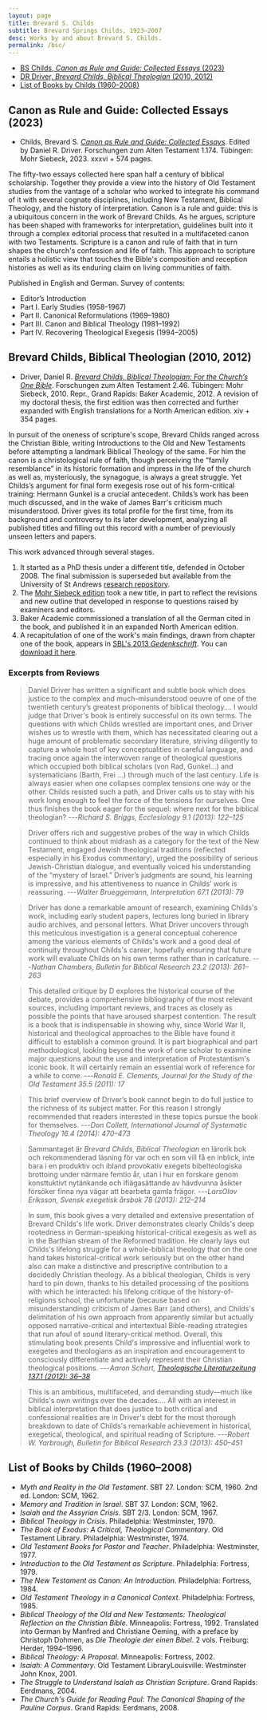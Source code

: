 ```yaml
---
layout: page
title: Brevard S. Childs
subtitle: Brevard Springs Childs, 1923–2007
desc: Works by and about Brevard S. Childs.
permalink: /bsc/
---
```


- [BS Childs, *Canon as Rule and Guide: Collected Essays* (2023)](#collected-essays)
- [DR Driver, *Brevard Childs, Biblical Theologian* (2010, 2012)](#biblical-theologian)
- [List of Books by Childs (1960–2008)](#books)

<a name="collected-essays" />

## Canon as Rule and Guide: Collected Essays (2023)

- Childs, Brevard S. [*Canon as Rule and Guide: Collected Essays*](https://www.mohrsiebeck.com/en/book/canon-as-rule-and-guide-9783161593451). Edited by Daniel R. Driver. Forschungen zum Alten Testament 1.174. Tübingen: Mohr Siebeck, 2023. xxxvi + 574 pages.

The fifty-two essays collected here span half a century of biblical scholarship. Together they provide a view into the history of Old Testament studies from the vantage of a scholar who worked to integrate his command of it with several cognate disciplines, including New Testament, Biblical Theology, and the history of interpretation. Canon is a rule and guide: this is a ubiquitous concern in the work of Brevard Childs. As he argues, scripture has been shaped with frameworks for interpretation, guidelines built into it through a complex editorial process that resulted in a multifaceted canon with two Testaments. Scripture is a canon and rule of faith that in turn shapes the church's confession and life of faith. This approach to scripture entails a holistic view that touches the Bible's composition and reception histories as well as its enduring claim on living communities of faith.

Published in English and German. Survey of contents:

- Editor’s Introduction
- Part I. Early Studies (1958–1967)
- Part II. Canonical Reformulations (1969–1980)
- Part III. Canon and Biblical Theology (1981–1992)
- Part IV. Recovering Theological Exegesis (1994–2005)

<a name="biblical-theologian" />

## Brevard Childs, Biblical Theologian (2010, 2012)

- Driver, Daniel R. [*Brevard Childs, Biblical Theologian: For the Church’s One Bible*](https://www.mohrsiebeck.com/en/book/brevard-childs-biblical-theologian-9783161503689). Forschungen zum Alten Testament 2.46. Tübingen: Mohr Siebeck, 2010. Repr., Grand Rapids: Baker Academic, 2012. A revision of my doctoral thesis, the first edition was then corrected and further expanded with English translations for a North American edition. xiv + 354 pages.

In pursuit of the oneness of scripture's scope, Brevard Childs ranged across the Christian Bible, writing Introductions to the Old and New Testaments before attempting a landmark Biblical Theology of the same. For him the canon is a christological rule of faith, though perceiving the “family resemblance” in its historic formation and impress in the life of the church as well as, mysteriously, the synagogue, is always a great struggle. Yet Childs’s argument for final form exegesis rose out of his form-critical training: Hermann Gunkel is a crucial antecedent. Childs’s work has been much discussed, and in the wake of James Barr's criticism much misunderstood. Driver gives its total profile for the first time, from its background and controversy to its later development, analyzing all published titles and filling out this record with a number of previously unseen letters and papers.

This work advanced through several stages.

1. It started as a PhD thesis under a different title, defended in October 2008. The final submission is superseded but available from the University of St Andrews [research repository](http://hdl.handle.net/10023/754).
2. The [Mohr Siebeck edition](https://www.mohrsiebeck.com/en/book/brevard-childs-biblical-theologian-9783161503689) took a new title, in part to reflect the revisions and new outline that developed in response to questions raised by examiners and editors.
3. Baker Academic commissioned a translation of all the German cited in the book, and published it in an expanded North American edition.
4. A recapitulation of one of the work's main findings, drawn from chapter one of the book, appears in [SBL's 2013 *Gedenkschrift*](http://www.sbl-site.org/assets/pdfs/pubs/061125P-front.pdf). You can [download it here](/assets/pdf/publications/Driver_2013.pdf).

### Excerpts from Reviews

> Daniel Driver has written a significant and subtle book which does
> justice to the complex and much-misunderstood oeuvre of one of the
> twentieth century’s greatest proponents of biblical theology…. I would
> judge that Driver's book is entirely successful on its own terms. The
> questions with which Childs wrestled are important ones, and Driver
> wishes us to wrestle with them, which has necessitated clearing out a
> huge amount of problematic secondary literature, striving diligently
> to capture a whole host of key conceptualities in careful language,
> and tracing once again the interwoven range of theological questions
> which occupied both biblical scholars (von Rad, Gunkel...) and
> systematicians (Barth, Frei ...) through much of the last century.
> Life is always easier when one collapses complex tensions one way or
> the other. Childs resisted such a path, and Driver calls us to stay
> with his work long enough to feel the force of the tensions for
> ourselves. One thus finishes the book eager for the sequel: where next
> for the biblical theologian?
> ---<cite>Richard S. Briggs, *Ecclesiology* 9.1 (2013): 122–125</cite>
<!-- Briggs, Richard S. Source: Ecclesiology, 9 no 1 2013, p 122-125. -->

> Driver offers rich and suggestive probes of the way in which Childs
> continued to think about midrash as a category for the text of the New
> Testament, engaged Jewish theological traditions (reflected especially
> in his Exodus commentary), urged the possibility of serious
> Jewish-Christian dialogue, and eventually voiced his understanding of
> the “mystery of Israel.” Driver’s judgments are sound, his learning is
> impressive, and his attentiveness to nuance in Childs’ work is
> reassuring.
> ---<cite>Walter Brueggemann, *Interpretation* 67.1 (2013): 79</cite>
<!-- Brueggemann, Walter. Source: Interpretation, 67 no 1 Jan 2013, p 79. -->

> Driver has done a remarkable amount of research, examining Childs's
> work, including early student papers, lectures long buried in library
> audio archives, and personal letters. What Driver uncovers through
> this meticulous investigation is a general conceptual coherence among
> the various elements of Childs's work and a good deal of continuity
> throughout Childs's career, hopefully ensuring that future work will
> evaluate Childs on his own terms rather than in caricature.
> ---<cite>Nathan Chambers, *Bulletin for Biblical Research* 23.2 (2013): 261–263</cite>
<!-- Chambers, Nathan J. Source: Bulletin for Biblical Research, 23 no 2 2013, p 261-263. -->

> This detailed critique by D explores the historical course of the
> debate, provides a comprehensive bibliography of the most relevant
> sources, including important reviews, and traces as closely as
> possible the points that have aroused sharpest contention. The result
> is a book that is indispensable in showing why, since World War II,
> historical and theological approaches to the Bible have found it
> difficult to establish a common ground. It is part biographical and
> part methodological, looking beyond the work of one scholar to examine
> major questions about the use and interpretation of Protestantism's
> iconic book. It will certainly remain an essential work of reference
> for a while to come.
> ---<cite>Ronald E. Clements, *Journal for the Study of the Old Testament* 35.5 (2011): 17</cite>
<!-- Clements, Ronald E. Source: Journal for the Study of the Old Testament, 35 no 5 Jun 2011, p 17. -->

> This brief overview of Driver’s book cannot begin to do full justice
> to the richness of its subject matter. For this reason I strongly
> recommended that readers interested in these topics pursue the book
> for themselves.
> ---<cite>Don Collett, *International Journal of Systematic Theology* 16.4 (2014): 470–473</cite>
<!-- Collett, Don. Source: Pro Ecclesia, 23 no 1 Wint 2014, p 99-112. // Collett, Don. Source: International Journal of Systematic Theology, 16 no 4 Oct 2014, p 470-473. -->

> Sammantaget är *Brevard Childs, Biblical Theologian* en lärorik bok
> och rekommenderad läsning för var och en som vill få en inblick, inte
> bara i en produktiv och ibland provokativ exegets bibelteologiska
> brottoing under närmare femtio år, utan i hur en forskare genom
> konsttuktivt nytänkande och ifiägasättande av hävdvunna åsikter
> försöker finna nya vägar att bearbeta gamla frägor.
> ---<cite>LarsOlov Eriksson, *Svensk exegetisk årsbok* 78 (2013): 212–214</cite>
<!-- Eriksson, LarsOlov. Source: Svensk exegetisk årsbok, 78 2013, p 212-214. -->

> In sum, this book gives a very detailed and extensive presentation of
> Brevard Childs's life work. Driver demonstrates clearly Childs's deep
> rootedness in German-speaking historical-critical exegesis as well as
> in the Barthian stream of the Reformed tradition. He clearly lays out
> Childs's lifelong struggle for a whole-biblical theology that on the
> one hand takes historical-critical work seriously but on the other
> hand also can make a distinctive and prescriptive contribution to a
> decidedly Christian theology. As a biblical theologian, Childs is very
> hard to pin down, thanks to his detailed processing of the positions
> with which he interacted: his lifelong critique of the
> history-of-religions school, the unfortunate (because based on
> misunderstanding) criticism of James Barr (and others), and Childs's
> delimitation of his own approach from apparently similar but actually
> opposed narrative-critical and intertextual Bible-reading strategies
> that run afoul of sound literary-critical method. Overall, this
> stimulating book presents Child's impressive and influential work to
> exegetes and theologians as an inspiration and encouragement to
> consciously differentiate and actively represent their Christian
> theological positions.
> ---<cite>Aaron Schart, [*Theologische Literaturzeitung* 137.1 (2012): 36–38](http://www.thlz.com/artikel/14878/)</cite>
<!-- Schart, Aaron. Source: Theologische Literaturzeitung, 137 no 1 Jan 2012, p 36-38. -->

> This is an ambitious, multifaceted, and demanding study—much like
> Childs's own writings over the decades…. All with an interest in
> biblical interpretation that does justice to both critical and
> confessional realities are in Driver's debt for the most thorough
> breakdown to date of Childs's remarkable achievement in historical,
> exegetical, theological, and spiritual reading of Scripture.
> ---<cite>Robert W. Yarbrough, *Bulletin for Biblical Research* 23.3 (2013): 450–451</cite>
<!-- Yarbrough, Robert W. Source: Bulletin for Biblical Research, 23 no 3 2013, p 450-451. -->

<!-- Bultmann, Christoph. Source: Zeitschrift für die alttestamentliche Wissenschaft, 123 no 2 2011, p 297-298. -->
<!-- Hagedorn, Anselm C. Source: Vetus testamentum, 64 no 1 2014, p 158-159. -->
<!-- Stark, J David. Source: Stone-Campbell Journal, 16 no 2 Fall 2013, p 255-256. -->
<!-- Talstra, Eep. Source: Journal of Reformed Theology, 7 no 1 2013, p 109-110. -->
<!-- Timmer, Daniel C. Source: Themelios, 36 no 1 May 2011, p 66-67. -->
<!-- Willis, John T. Source: The Catholic Biblical Quarterly, 74 no 1 Jan 2012, p 125-126. -->


<a name="books" />

## List of Books by Childs (1960–2008)

- *Myth and Reality in the Old Testament*. SBT 27. London: SCM, 1960. 2nd ed. London: SCM, 1962.
- *Memory and Tradition in Israel*. SBT 37. London: SCM, 1962.
- *Isaiah and the Assyrian Crisis*. SBT 2/3. London: SCM, 1967.
- *Biblical Theology in Crisis*. Philadelphia: Westminster, 1970.
- *The Book of Exodus: A Critical, Theological Commentary*. Old Testament Library. Philadelphia: Westminster, 1974.
- *Old Testament Books for Pastor and Teacher*. Philadelphia: Westminster, 1977.
- *Introduction to the Old Testament as Scripture*. Philadelphia: Fortress, 1979.
- *The New Testament as Canon: An Introduction*. Philadelphia: Fortress, 1984.
- *Old Testament Theology in a Canonical Context*. Philadelphia: Fortress, 1985.
- *Biblical Theology of the Old and New Testaments: Theological Reflection on the Christian Bible*. Minneapolis: Fortress, 1992. Translated into German by Manfred and Christiane Oeming, with a preface by Christoph Dohmen, as *Die Theologie der einen Bibel*. 2 vols. Freiburg: Herder, 1994&ndash;1996.
- *Biblical Theology: A Proposal*. Minneapolis: Fortress, 2002.
- *Isaiah: A Commentary*. Old Testament LibraryLouisville: Westminster John Knox, 2001.
- *The Struggle to Understand Isaiah as Christian Scripture*. Grand Rapids: Eerdmans, 2004.
- *The Church's Guide for Reading Paul: The Canonical Shaping of the Pauline Corpus*. Grand Rapids: Eerdmans, 2008.
